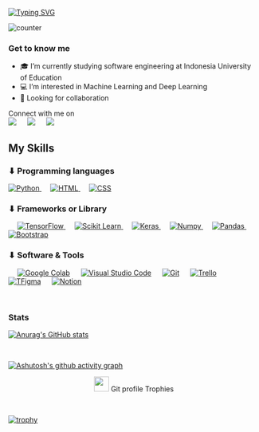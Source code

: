 
[![Typing SVG](https://readme-typing-svg.herokuapp.com?color=%23C3C2C2&lines=Hi+I'm+Guntur)](https://git.io/typing-svg)

![counter](https://enja9fnajy4io9z.m.pipedream.net)


<h3> Get to know me </h3>

- 🎓 I’m currently studying software engineering at Indonesia University of Education
- 💻 I’m interested in Machine Learning and Deep Learning
- 💬 Looking for collaboration

<p>Connect with me on
<br>	
<a target="_blank" href="https://www.linkedin.com/in/guntur-ramadhan/"><img src="https://img.shields.io/badge/-LinkedIn-0077B5?style=for-the-badge&logo=Linkedin&logoColor=white"></img></a>
&emsp;
<a target="_blank" href="https://www.instagram.com/gun_ramadhan/"><img src="https://img.shields.io/badge/Instagram-E4405F?style=for-the-badge&logo=instagram&logoColor=white"></img></a>
&emsp;
<a target="_blank" href="https://medium.com/@gunturramadhan25"><img src="https://img.shields.io/badge/Medium-12100E?style=for-the-badge&logo=medium&logoColor=white"></img></a>


<br>


## My Skills

### ⬇ Programming languages

<p align="left"> 
  
<a href="https://python.org/">
    <img alt="Python" src="https://img.shields.io/badge/Python-FFD43B?style=for-the-badge&logo=python&logoColor=darkgreen"/>
  </a>
  &emsp;
<a href="#">
    <img alt="HTML" src="https://img.shields.io/badge/HTML5-E34F26?style=for-the-badge&logo=html5&logoColor=white"/>
  </a>
  &emsp;
<a href="#">
    <img alt="CSS" src="https://img.shields.io/badge/CSS3-1572B6?style=for-the-badge&logo=css3&logoColor=white"/>
  </a>

</p>

### ⬇ Frameworks or Library
<p align="left"> 
  &emsp; 
  <a href="https://www.tensorflow.org/" target="_blank"> 
   <img alt="TensorFlow" src="https://img.shields.io/badge/TensorFlow-FF6F00?style=for-the-badge&logo=TensorFlow&logoColor=white">
  </a>   
  &emsp;
  <a href="https://scikit-learn.org/" target="_blank">
    <img alt="Scikit Learn" src="https://img.shields.io/badge/scikit_learn-F7931E?style=for-the-badge&logo=scikit-learn&logoColor=white">
  </a> 
   &emsp;
  <a href="https://keras.io/" target="_blank"> 
    <img alt="Keras" src="https://img.shields.io/badge/Keras-D00000?style=for-the-badge&logo=Keras&logoColor=white"/>
  </a>
  &emsp;
  <a href="https://numpy.org/" target="_blank"> 
    <img alt="Numpy" src="https://img.shields.io/badge/Numpy-777BB4?style=for-the-badge&logo=numpy&logoColor=white"/>
  </a>
  &emsp;
  <a href="https://pandas.pydata.org/" target="_blank"> 
    <img alt="Pandas" src="https://img.shields.io/badge/Pandas-2C2D72?style=for-the-badge&logo=pandas&logoColor=white"/>
  </a>
   &emsp;
  <a href="https://getbootstrap.com/" target="_blank"> 
    <img alt="Bootstrap" src="https://img.shields.io/badge/Bootstrap-563D7C?style=for-the-badge&logo=bootstrap&logoColor=white"/>
  </a>

</p>

 ### ⬇ Software & Tools
 
<p>
    &emsp;
    <a href="#"><img alt="Google Colab" src="https://img.shields.io/badge/Colab-F9AB00?style=for-the-badge&logo=googlecolab&color=525252"></a>
    &emsp;
    <a href="#"><img alt="Visual Studio Code" src="https://img.shields.io/badge/Visual_Studio_Code-0078D4?style=for-the-badge&logo=visual%20studio%20code&logoColor=white"></a>
    &emsp;
    <a href="#"><img alt="Git" src="https://img.shields.io/badge/Git-F05032?style=for-the-badge&logo=git&logoColor=white"></a>
    &emsp;
    <a href="#"><img alt="Trello" src="https://img.shields.io/badge/Trello-0052CC?style=for-the-badge&logo=trello&logoColor=white"></a>
    &emsp;
     <a href="#"><img alt="TFigma" src="https://img.shields.io/badge/Figma-F24E1E?style=for-the-badge&logo=figma&logoColor=white"></a>
    &emsp;
    <a href="#"><img alt="Notion" src="https://img.shields.io/badge/Notion-000000?style=for-the-badge&logo=notion&logoColor=white"></a>
    &emsp;  
    
</p>

<br>

### Stats
[![Anurag's GitHub stats](https://github-readme-stats.vercel.app/api?username=stromr)](https://github.com/anuraghazra/github-readme-stats)

<br>

[![Ashutosh's github activity graph](https://activity-graph.herokuapp.com/graph?username=stromr)](https://github.com/ashutosh00710/github-readme-activity-graph)

<p align="center"><img src="https://media.giphy.com/media/QaMcXSekUWx7aogAUr/giphy.gif" width="30" />&nbsp;Git profile Trophies</p><br>

[![trophy](https://github-profile-trophy.vercel.app/?username=stromr)](https://github.com/ryo-ma/github-profile-trophy)


<br/>

